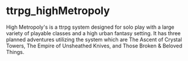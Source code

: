 # ttrpg_highMetropoly

High Metropoly's is a ttrpg system designed for solo play with a large variety of playable classes and a high urban fantasy setting. It has three planned adventures utilizing the system which are The Ascent of Crystal Towers, The Empire of Unsheathed Knives, and Those Broken & Beloved Things.
